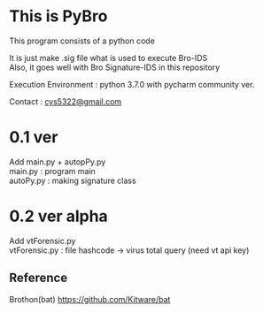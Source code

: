 This is PyBro
=========================================================
This program consists of a python code

It is just make .sig file what is used to execute Bro-IDS <br/>
Also, it goes well with Bro Signature-IDS in this repository

Execution Environment : python 3.7.0 with pycharm community ver. <br/>

Contact : cys5322@gmail.com

# 0.1 ver 
Add main.py + autopPy.py <br/>
main.py : program main <br/>
autoPy.py : making signature class

# 0.2 ver alpha
Add vtForensic.py <br/>
vtForensic.py : file hashcode -> virus total query (need vt api key) <br/>

## Reference
Brothon(bat)
https://github.com/Kitware/bat
